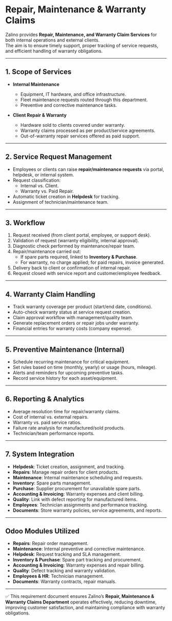 # Repair, Maintenance & Warranty Claims

Zalino provides **Repair, Maintenance, and Warranty Claim Services** for both internal operations and external clients.  
The aim is to ensure timely support, proper tracking of service requests, and efficient handling of warranty obligations.

---

## 1. Scope of Services
- **Internal Maintenance**  
  - Equipment, IT hardware, and office infrastructure.  
  - Fleet maintenance requests routed through this department.  
  - Preventive and corrective maintenance tasks.  

- **Client Repair & Warranty**  
  - Hardware sold to clients covered under warranty.  
  - Warranty claims processed as per product/service agreements.  
  - Out-of-warranty repair services offered as paid support.  

---

## 2. Service Request Management
- Employees or clients can raise **repair/maintenance requests** via portal, helpdesk, or internal system.  
- Request classification:  
  - Internal vs. Client.  
  - Warranty vs. Paid Repair.  
- Automatic ticket creation in **Helpdesk** for tracking.  
- Assignment of technician/maintenance team.  

---

## 3. Workflow
1. Request received (from client portal, employee, or support desk).  
2. Validation of request (warranty eligibility, internal approval).  
3. Diagnostic check performed by maintenance/repair team.  
4. Repair/maintenance carried out:  
   - If spare parts required, linked to **Inventory & Purchase**.  
   - For warranty, no charge applied; for paid repairs, invoice generated.  
5. Delivery back to client or confirmation of internal repair.  
6. Request closed with service report and customer/employee feedback.  

---

## 4. Warranty Claim Handling
- Track warranty coverage per product (start/end date, conditions).  
- Auto-check warranty status at service request creation.  
- Claim approval workflow with management/quality team.  
- Generate replacement orders or repair jobs under warranty.  
- Financial entries for warranty costs (company expense).  

---

## 5. Preventive Maintenance (Internal)
- Schedule recurring maintenance for critical equipment.  
- Set rules based on time (monthly, yearly) or usage (hours, mileage).  
- Alerts and reminders for upcoming preventive tasks.  
- Record service history for each asset/equipment.  

---

## 6. Reporting & Analytics
- Average resolution time for repair/warranty claims.  
- Cost of internal vs. external repairs.  
- Warranty vs. paid service ratios.  
- Failure rate analysis for manufactured/sold products.  
- Technician/team performance reports.  

---

## 7. System Integration
- **Helpdesk**: Ticket creation, assignment, and tracking.  
- **Repairs**: Manage repair orders for client products.  
- **Maintenance**: Internal maintenance scheduling and requests.  
- **Inventory**: Spare parts management.  
- **Purchase**: Supplier procurement for unavailable spare parts.  
- **Accounting & Invoicing**: Warranty expenses and client billing.  
- **Quality**: Link with defect reporting for manufactured items.  
- **Employees**: Technician assignments and performance tracking.  
- **Documents**: Store warranty policies, service agreements, and reports.  

---

## Odoo Modules Utilized
- **Repairs**: Repair order management.  
- **Maintenance**: Internal preventive and corrective maintenance.  
- **Helpdesk**: Request tracking and SLA management.  
- **Inventory & Purchase**: Spare part tracking and procurement.  
- **Accounting & Invoicing**: Warranty expenses and repair billing.  
- **Quality**: Defect tracking and warranty validation.  
- **Employees & HR**: Technician management.  
- **Documents**: Warranty contracts, repair manuals.  

---

✅ This requirement document ensures Zalino’s **Repair, Maintenance & Warranty Claims Department** operates effectively, reducing downtime, improving customer satisfaction, and maintaining compliance with warranty obligations.
